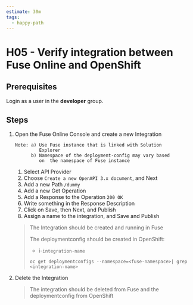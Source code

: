 ```yaml
---
estimate: 30m
tags:
  - happy-path
---
```


# H05 - Verify integration between Fuse Online and OpenShift

## Prerequisites

Login as a user in the **developer** group.

## Steps

1. Open the Fuse Online Console and create a new Integration

   ```
   Note: a) Use Fuse instance that is linked with Solution
            Explorer
         b) Namespace of the deployment-config may vary based
            on  the namespace of Fuse instance
   ```

   1. Select API Provider
   2. Choose `Create a new OpenAPI 3.x document`, and Next
   3. Add a new Path `/dummy`
   4. Add a new Get Operation
   5. Add a Response to the Operation `200 OK`
   6. Write something in the Response Description
   7. Click on Save, then Next, and Publish
   8. Assign a name to the integration, and Save and Publish

   > The Integration should be created and running in Fuse
   >
   > The deploymentconfig should be created in OpenShift:
   >
   > - i-`integration-name`
   >
   > ```
   > oc get deploymentconfigs --namespace=<fuse-namespace>| grep <integration-name>
   > ```

2. Delete the Integration
   > The integration should be deleted from Fuse and the deploymentconfig from OpenShift
